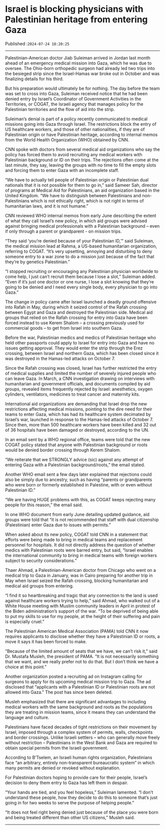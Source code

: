 # Israel is blocking physicians with Palestinian heritage from entering Gaza

Published :`2024-07-24 18:20:25`

---

Palestinian-American doctor Jiab Suleiman arrived in Jordan last month ahead of an emergency medical mission into Gaza, which he was due to oversee. The Ohio-born orthopedic surgeon had already led two trips into the besieged strip since the Israel-Hamas war broke out in October and was finalizing details for his third.

But his preparation would ultimately be for nothing. The day before the team was set to cross into Gaza, Suleiman received notice that he had been denied entry by Israel’s Coordinator of Government Activities in the Territories, or COGAT, the Israeli agency that manages policy for the Palestinian territories and the flow of aid into the strip.

Suleiman’s denial is part of a policy recently communicated to medical missions going into Gaza through Israel. The restrictions block the entry of US healthcare workers, and those of other nationalities, if they are of Palestinian origin or have Palestinian heritage, according to internal memos from the World Health Organization (WHO) obtained by CNN.

CNN spoke with doctors from several medical aid organizations who say the policy has forced them to avoid recruiting any medical workers with Palestinian background or ID on their trips. The rejections often come at the last minute, they say, leaving the groups with no time to fill the empty slots and forcing them to enter Gaza with an incomplete staff.

“We have to actually tell people of Palestinian origin or Palestinian dual nationals that it is not possible for them to go in,” said Sameer Sah, director of programs at Medical Aid for Palestinians, an aid organization based in the United Kingdom. “We have to distinguish between Palestinians and non-Palestinians which is not ethically right, which is not right in terms of humanitarian laws, and it is not humane.”

CNN reviewed WHO internal memos from early June describing the extent of what they call Israel’s new policy, in which aid groups were advised against bringing medical professionals with a Palestinian background – even if only through a parent or grandparent - on mission trips.

“They said ‘you’re denied because of your Palestinian ID,’” said Suleiman, the medical mission lead at Rahma, a US-based humanitarian organization, referring to COGAT. “It’s very upsetting, annoying and disturbing to deny someone entry to a war zone to do a mission just because of the fact that they’re by genetics Palestinian.”

“I stopped recruiting or encouraging any Palestinian physician worldwide to come help, I just can’t recruit them because I lose a slot,” Suleiman added. “Even if it’s just one doctor or one nurse, I lose a slot knowing that they’re going to be denied and I need every single body, every physician to go into Gaza.”

The change in policy came after Israel launched a deadly ground offensive into Rafah in May, during which it seized control of the Rafah crossing between Egypt and Gaza and destroyed the Palestinian side. Medical aid groups that relied on the Rafah crossing for entry into Gaza have been forced instead to use Kerem Shalom – a crossing previously used for commercial goods – to get from Israel into southern Gaza.

Before the war, Palestinian medics and medics of Palestinian heritage who held other passports could apply to Israel for entry into Gaza and have no issues getting approval. They would enter the strip through the Erez crossing, between Israel and northern Gaza, which has been closed since it was destroyed in the Hamas-led attacks on October 7.

Since the Rafah crossing was closed, Israel has further restricted the entry of medical supplies and limited the number of severely injured people who can leave Gaza. In March, a CNN investigation drawing on interviews with humanitarian and government officials, and documents compiled by aid groups, revealed items frequently rejected by Israel: anesthetics, oxygen cylinders, ventilators, medicines to treat cancer and maternity kits.

International aid organizations are demanding that Israel drop the new restrictions affecting medical missions, pointing to the dire need for their teams to enter Gaza, which has had its healthcare system decimated by Israel’s war, launched in response to the Hamas-led attacks of October 7. Since then, more than 500 healthcare workers have been killed and 32 out of 36 hospitals have been damaged or destroyed, according to the UN.

In an email sent by a WHO regional office, teams were told that the new COGAT policy stated that anyone with Palestinian background or roots would be denied border crossing through Kerem Shalom.

“We reiterate that we STRONGLY advice (sic) against any attempt of entering Gaza with a Palestinian background/roots,” the email stated.

Another WHO email sent a few days later explained that rejections could also be simply due to ancestry, such as having “parents or grandparents who were born or formerly established in Palestine, with or even without Palestinian ID.”

“We are having HUGE problems with this, as COGAT keeps rejecting many people for this reason,” the email said.

In one WHO document from early June detailing updated guidance, aid groups were told that “it is not recommended that staff with dual citizenship (Palestinian) enter Gaza due to issues with permits.”

When asked about its new policy, COGAT told CNN in a statement that efforts were being made to bring in medical teams and replacement personnel for hospitals. It did not directly address the question of whether medics with Palestinian roots were barred entry, but said, “Israel enables the international community to bring in medical teams with foreign workers subject to security considerations.”

Thaer Ahmad, a Palestinian-American doctor from Chicago who went on a medical trip to Gaza in January, was in Cairo preparing for another trip in May when Israel seized the Rafah crossing, blocking humanitarian and medical aid groups from entering.

“I find it so heartbreaking and tragic that any connection to the land is used against healthcare workers trying to help,” said Ahmad, who walked out of a White House meeting with Muslim community leaders in April in protest of the Biden administration’s support of the war. “To be deprived of being able to put my skills to use for my people, at the height of their suffering and pain is especially cruel.”

The Palestinian American Medical Association (PAMA) told CNN it now requires applicants to disclose whether they have a Palestinian ID or roots, a move it says it has been forced to make.

“Because of the limited amount of seats that we have, we can’t risk it,” said Dr. Mustafa Musleh, the president of PAMA. “It is not necessarily something that we want, and we really prefer not to do that. But I don’t think we have a choice at this point.”

Another organization posted a recruiting ad on Instagram calling for surgeons to apply for its upcoming medical mission trip to Gaza. The ad disclosed that “applicants with a Palestinian ID or Palestinian roots are not allowed into Gaza.” The post has since been deleted.

Musleh emphasized that there are significant advantages to including medical workers with the same background and roots as the populations they are treating in mission teams, since it means they can understand the language and culture.

Palestinians have faced decades of tight restrictions on their movement by Israel, imposed through a complex system of permits, walls, checkpoints and border crossings. Unlike Israeli settlers – who can generally move freely without restriction – Palestinians in the West Bank and Gaza are required to obtain special permits from the Israeli government.

According to B’Tselem, an Israeli human rights organization, Palestinians face “an arbitrary, entirely non-transparent bureaucratic system” in which many permits are denied or revoked without explanation.

For Palestinian doctors hoping to provide care for their people, Israel’s decision to deny them entry to Gaza has left them in despair.

“Your hands are tied, and you feel hopeless,” Suleiman lamented. “I don’t understand these people, how they decide to do this to someone that’s just going in for two weeks to serve the purpose of helping people.”

“It does not feel right being denied just because of the place you were born and being treated different than other US citizens,” Musleh said.

---

